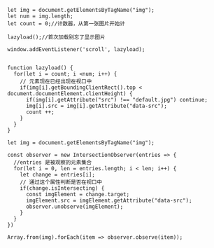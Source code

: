 <!-- 图片懒加载 -->

<!-- 方案一:clientHeight、scrollTop 和 offsetTop -->

```JS
let img = document.getElementsByTagName("img");
let num = img.length;
let count = 0;//计数器，从第一张图片开始计

lazyload();//首次加载别忘了显示图片

window.addEventListener('scroll', lazyload);


```

<!-- 方案二：getBoundingClientRect -->

```JS
function lazyload() {
  for(let i = count; i <num; i++) {
    // 元素现在已经出现在视口中
    if(img[i].getBoundingClientRect().top < document.documentElement.clientHeight) {
      if(img[i].getAttribute("src") !== "default.jpg") continue;
      img[i].src = img[i].getAttribute("data-src");
      count ++;
    }
  }
}

```

<!-- 方案三: IntersectionObserver -->
<!-- 异步，优先度很低 -->

```JS
let img = document.getElementsByTagName("img");

const observer = new IntersectionObserver(entries => {
  //entries 是被观察的元素集合
  for(let i = 0, len = entries.length; i < len; i++) {
    let change = entries[i];
    // 通过这个属性判断是否在视口中
    if(change.isIntersecting) {
      const imgElement = change.target;
      imgElement.src = imgElement.getAttribute("data-src");
      observer.unobserve(imgElement);
    }
  }
})

Array.from(img).forEach(item => observer.observe(item));

```
